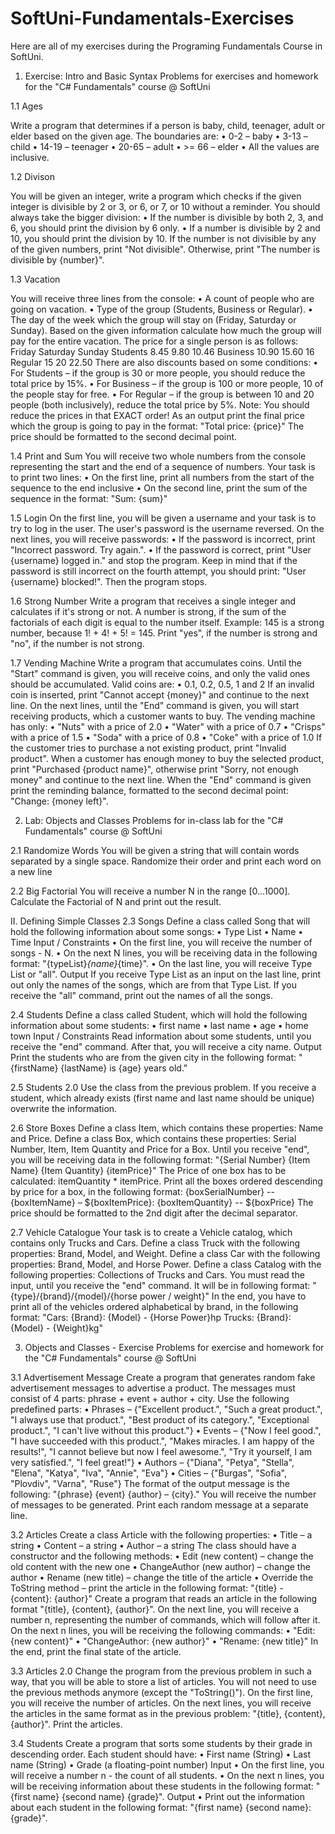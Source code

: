 # SoftUni-Fundamentals-Exercises
Here are all of my exercises during the Programing Fundamentals Course in SoftUni.

1. Exercise: Intro and Basic Syntax
Problems for exercises and homework for the "C# Fundamentals" course @ SoftUni

1.1	Ages

Write a program that determines if a person is baby, child, teenager, adult or elder based on the given age. The boundaries are:
•	0-2 – baby
•	3-13 – child
•	14-19 – teenager
•	20-65 – adult
•	>= 66 – elder
•	All the values are inclusive.


1.2	Divison

You will be given an integer, write a program which checks if the given integer is divisible by 2 or 3,  or 6, or 7, or 10 without a reminder. You should always take the bigger division:
•	If the number is divisible by both 2, 3, and 6, you should print the division by 6 only. 
•	If a number is divisible by 2 and 10, you should print the division by 10. 
If the number is not divisible by any of the given numbers, print "Not divisible". Otherwise, print "The number is divisible by {number}".


1.3	Vacation

You will receive three lines from the console:
•	A count of people who are going on vacation.
•	Type of the group (Students, Business or Regular).
•	The day of the week which the group will stay on (Friday, Saturday or Sunday).
Based on the given information calculate how much the group will pay for the entire vacation. 
The price for a single person is as follows:
		Friday		Saturday	Sunday
Students	8.45		9.80		10.46
Business	10.90		15.60		16
Regular		15		20		22.50
There are also discounts based on some conditions:
•	For Students – if the group is 30 or more people, you should reduce the total price by 15%.
•	For Business – if the group is 100 or more people, 10 of the people stay for free.
•	For Regular – if the group is between 10 and 20  people (both inclusively), reduce the total price by 5%.
Note: You should reduce the prices in that EXACT order!
As an output print the final price which the group is going to pay in the format: 
"Total price: {price}" 
The price should be formatted to the second decimal point.


1.4	Print and Sum
You will receive two whole numbers from the console representing the start and the end of a sequence of numbers. 
Your task is to print two lines:
•	On the first line, print all numbers from the start of the sequence to the end inclusive
•	On the second line, print the sum of the sequence in the format: "Sum: {sum}"


1.5	Login
On the first line, you will be given a username and your task is to try to log in the user. The user's password is the username reversed. On the next lines, you will receive passwords:
•	If the password is incorrect, print "Incorrect password. Try again.".
•	If the password is correct, print "User {username} logged in." and stop the program.
Keep in mind that if the password is still incorrect on the fourth attempt, you should print: "User {username} blocked!".
Then the program stops.


1.6	Strong Number
Write a program that receives a single integer and calculates if it's strong or not. A number is strong, if the sum of the factorials of each digit is equal to the number itself.
Example: 145 is a strong number, because 1! + 4! + 5! = 145. 
Print "yes", if the number is strong and "no", if the number is not strong.


1.7	Vending Machine
Write a program that accumulates coins. Until the "Start" command is given, you will receive coins, and only the valid ones should be accumulated. Valid coins are:
•	0.1, 0.2, 0.5, 1 and 2
If an invalid coin is inserted, print "Cannot accept {money}" and continue to the next line.
On the next lines, until the "End" command is given, you will start receiving products, which a customer wants to buy. The vending machine has only:
•	"Nuts" with a price of 2.0
•	"Water" with a price of 0.7
•	"Crisps" with a price of 1.5
•	"Soda" with a price of 0.8
•	"Coke" with a price of 1.0
If the customer tries to purchase a not existing product, print "Invalid product".
When a customer has enough money to buy the selected product, print "Purchased {product name}", otherwise print "Sorry, not enough money" and continue to the next line.
When the "End" command is given print the reminding balance, formatted to the second decimal point: "Change: {money left}".


2. Lab: Objects and Classes
Problems for in-class lab for the "C# Fundamentals" course @ SoftUni

2.1 Randomize Words
You will be given a string that will contain words separated by a single space. Randomize their order and print each
word on a new line

2.2 Big Factorial
You will receive a number N in the range [0…1000]. Calculate the Factorial of N and print out the result.

II. Defining Simple Classes
2.3 Songs
Define a class called Song that will hold the following information about some songs:
• Type List
• Name
• Time
Input / Constraints
• On the first line, you will receive the number of songs - N.
• On the next N lines, you will be receiving data in the following format: "{typeList}_{name}_{time}".
• On the last line, you will receive Type List or "all".
Output
If you receive Type List as an input on the last line, print out only the names of the songs, which are from that Type
List. If you receive the "all" command, print out the names of all the songs.

2.4  Students
Define a class called Student, which will hold the following information about some students:
• first name
• last name
• age
• home town
Input / Constraints
Read information about some students, until you receive the "end" command. After that, you will receive a city
name.
Output
Print the students who are from the given city in the following format: "{firstName} {lastName} is {age}
years old."

2.5 Students 2.0
Use the class from the previous problem. If you receive a student, which already exists (first name and last name
should be unique) overwrite the information.


2.6 Store Boxes
Define a class Item, which contains these properties: Name and Price.
Define a class Box, which contains these properties: Serial Number, Item, Item Quantity and Price for a Box.
Until you receive "end", you will be receiving data in the following format: "{Serial Number} {Item Name} {Item Quantity} {itemPrice}"
The Price of one box has to be calculated: itemQuantity * itemPrice.
Print all the boxes ordered descending by price for a box, in the following format: 
{boxSerialNumber}
-- {boxItemName} – ${boxItemPrice}: {boxItemQuantity}
-- ${boxPrice}
The price should be formatted to the 2nd digit after the decimal separator.


2.7 Vehicle Catalogue
Your task is to create a Vehicle catalog, which contains only Trucks and Cars.
Define a class Truck with the following properties: Brand, Model, and Weight.
Define a class Car with the following properties: Brand, Model, and Horse Power.
Define a class Catalog with the following properties: Collections of Trucks and Cars.
You must read the input, until you receive the "end" command. It will be in following format: "{type}/{brand}/{model}/{horse power / weight}"
In the end, you have to print all of the vehicles ordered alphabetical by brand, in the following format:
"Cars:
{Brand}: {Model} - {Horse Power}hp
Trucks:
{Brand}: {Model} - {Weight}kg"

3. Objects and Classes - Exercise
Problems for exercise and homework for the "C# Fundamentals" course @ SoftUni

3.1 Advertisement Message
Create a program that generates random fake advertisement messages to advertise a product. The messages must consist of 4 parts: phrase + event + author + city. Use the following predefined parts:
•	Phrases – {"Excellent product.", "Such a great product.", "I always use that product.", "Best product of its category.", "Exceptional product.", "I can't live without this product."}
•	Events – {"Now I feel good.", "I have succeeded with this product.", "Makes miracles. I am happy of the results!", "I cannot believe but now I feel awesome.", "Try it yourself, I am very satisfied.", "I feel great!"}
•	Authors – {"Diana", "Petya", "Stella", "Elena", "Katya", "Iva", "Annie", "Eva"}
•	Cities – {"Burgas", "Sofia", "Plovdiv", "Varna", "Ruse"}
The format of the output message is the following: "{phrase} {event} {author} – {city}."
You will receive the number of messages to be generated. Print each random message at a separate line.

3.2  Articles
Create a class Article with the following properties:
•	Title – a string
•	Content – a string
•	Author – a string
The class should have a constructor and the following methods:
•	Edit (new content) – change the old content with the new one
•	ChangeAuthor (new author) – change the author
•	Rename (new title) – change the title of the article
•	Override the ToString method – print the article in the following format: 
"{title} - {content}: {author}"
Create a program that reads an article in the following format "{title}, {content}, {author}". 
On the next line, you will receive a number n, representing the number of commands, which will follow after it. 
On the next n lines, you will be receiving the following commands: 
•	"Edit: {new content}"
•	"ChangeAuthor: {new author}"
•	"Rename: {new title}"
In the end, print the final state of the article.

3.3  Articles 2.0
Change the program from the previous problem in such a way, that you will be able to store a list of articles. 
You will not need to use the previous methods anymore (except the "ToString()"). On the first line, you will receive the number of articles. 
On the next lines, you will receive the articles in the same format as in the previous problem: "{title}, {content}, {author}". Print the articles. 

3.4 Students
Create a program that sorts some students by their grade in descending order. Each student should have:
•	First name (String)
•	Last name (String)
•	Grade (a floating-point number)
Input
•	On the first line, you will receive a number n - the count of all students.
•	On the next n lines, you will be receiving information about these students in the following format: "{first name} {second name} {grade}".
Output
•	Print out the information about each student in the following format: "{first name} {second name}: {grade}".






